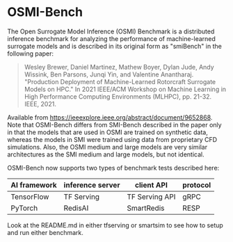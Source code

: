 # OSMI-Bench

The Open Surrogate Model Inference (OSMI) Benchmark is a distributed inference benchmark
for analyzing the performance of machine-learned surrogate models and is described in its original form as "smiBench" in the following paper:

> Wesley Brewer, Daniel Martinez, Mathew Boyer, Dylan Jude, Andy Wissink, Ben Parsons, Junqi Yin, and Valentine Anantharaj. "Production Deployment of Machine-Learned Rotorcraft Surrogate Models on HPC." In 2021 IEEE/ACM Workshop on Machine Learning in High Performance Computing Environments (MLHPC), pp. 21-32. IEEE, 2021.

Available from https://ieeexplore.ieee.org/abstract/document/9652868. Note that OSMI-Bench differs from SMI-Bench described in the paper only in that the models that are used in OSMI are trained on synthetic data, whereas the models in SMI were trained using data from proprietary CFD simulations. Also, the OSMI medium and large models are very similar architectures as the SMI medium and large models, but not identical.

OSMI-Bench now supports two types of benchmark tests described here:

| AI framework | inference server | client API    | protocol | 
|--------------|------------------|---------------|----------|
| TensorFlow   | TF Serving       | TF Serving API| gRPC     |
| PyTorch      | RedisAI          | SmartRedis    | RESP     |

Look at the README.md in either tfserving or smartsim to see how to setup and run either benchmark.

